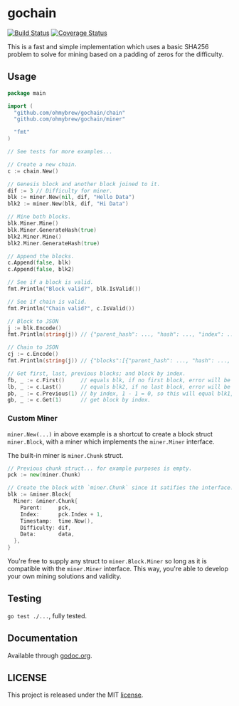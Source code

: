 # gochain

[![Build Status](https://secure.travis-ci.org/ohmybrew/gochain.png?branch=master)](http://travis-ci.org/ohmybrew/gochain)
[![Coverage Status](https://coveralls.io/repos/github/ohmybrew/gochain/badge.svg?branch=master)](https://coveralls.io/github/ohmybrew/gochain?branch=master)

This is a fast and simple implementation which uses a basic SHA256 problem to solve for mining based on a padding of zeros for the difficulty.

## Usage

```go
package main

import (
  "github.com/ohmybrew/gochain/chain"
  "github.com/ohmybrew/gochain/miner"

  "fmt"
)

// See tests for more examples...

// Create a new chain.
c := chain.New()

// Genesis block and another block joined to it.
dif := 3 // Difficulty for miner.
blk := miner.New(nil, dif, "Hello Data")
blk2 := miner.New(blk, dif, "Hi Data")

// Mine both blocks.
blk.Miner.Mine()
blk.Miner.GenerateHash(true)
blk2.Miner.Mine()
blk2.Miner.GenerateHash(true)

// Append the blocks.
c.Append(false, blk)
c.Append(false, blk2)

// See if a block is valid.
fmt.Println("Block valid?", blk.IsValid())

// See if chain is valid.
fmt.Println("Chain valid?", c.IsValid())

// Block to JSON
j := blk.Encode()
fmt.Println(string(j)) // {"parent_hash": ..., "hash": ..., "index": ..., "pow": ..., "timestamp": ..., "difficulty": ..., "data": ...}

// Chain to JSON
cj := c.Encode()
fmt.Println(string(j)) // {"blocks":[{"parent_hash": ..., "hash": ..., "index": ..., "pow": ..., "timestamp": ..., "difficulty": ..., "data": ...}, {...}]}

// Get first, last, previous blocks; and block by index.
fb, _ := c.First()     // equals blk, if no first block, error will be second return.
lb, _ := c.Last()      // equals blk2, if no last block, error will be second return.
pb, _ := c.Previous(1) // by index, 1 - 1 = 0, so this will equal blk1, if no previous block, error will be second return.
gb, _ := c.Get(1)      // get block by index.
```

### Custom Miner

`miner.New(...)` in above example is a shortcut to create a block struct `miner.Block`, with a miner which implements the `miner.Miner` interface.

The built-in miner is `miner.Chunk` struct.

```go
// Previous chunk struct... for example purposes is empty.
pck := new(miner.Chunk)

// Create the block with `miner.Chunk` since it satifies the interface.
blk := &miner.Block{
  Miner: &miner.Chunk{
    Parent:     pck,
    Index:      pck.Index + 1,
    Timestamp:  time.Now(),
    Difficulty: dif,
    Data:       data,
  },
}
```

You're free to supply any struct to `miner.Block.Miner` so long as it is compatible with the `miner.Miner` interface. This way, you're able to develop your own mining solutions and validity.

## Testing

`go test ./...`, fully tested.

## Documentation

Available through [godoc.org](https://godoc.org/github.com/ohmybrew/gochain).

## LICENSE

This project is released under the MIT [license](https://github.com/ohmybrew/gochain/blob/master/LICENSE).
